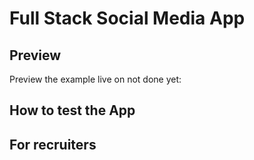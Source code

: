 # Full Stack Social Media App


## Preview

Preview the example live on not done yet:

## How to test the App

## For recruiters

[^1]: I will be making an account for you guys to test my app.
[^2]: I'm testing the app with the most common tests like (unit,integration,end-to-end) with jest react testing cypress.  

